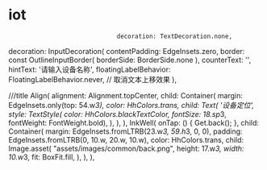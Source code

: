 # iot


                                  decoration: TextDecoration.none,

decoration: InputDecoration(
                  contentPadding: EdgeInsets.zero,
                  border: const OutlineInputBorder(
                      borderSide: BorderSide.none
                  ),
                  counterText: '',
                  hintText: '请输入设备名称',
                  floatingLabelBehavior: FloatingLabelBehavior.never, // 取消文本上移效果
                ),


///title
                        Align(
                          alignment: Alignment.topCenter,
                          child: Container(
                            margin: EdgeInsets.only(top: 54.w*3),
                            color: HhColors.trans,
                            child: Text(
                              '设备定位',
                              style: TextStyle(
                                  color: HhColors.blackTextColor,
                                  fontSize: 18.sp*3,
                                  fontWeight: FontWeight.bold),
                            ),
                          ),
                        ),
                        InkWell(
                          onTap: () {
                            Get.back();
                          },
                          child: Container(
                            margin: EdgeInsets.fromLTRB(23.w*3, 59.h*3, 0, 0),
                            padding: EdgeInsets.fromLTRB(0, 10.w, 20.w, 10.w),
                            color: HhColors.trans,
                            child: Image.asset(
                              "assets/images/common/back.png",
                              height: 17.w*3,
                              width: 10.w*3,
                              fit: BoxFit.fill,
                            ),
                          ),
                        ),
